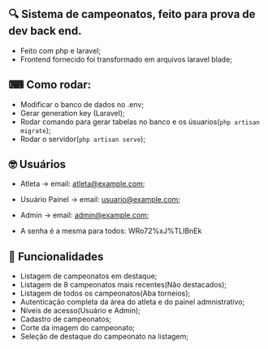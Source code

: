 
## 🔍 Sistema de campeonatos, feito para prova de dev back end.
- Feito com php e laravel;
- Frontend fornecido foi transformado em arquivos laravel blade;

## ⌨ Como rodar:
- Modificar o banco de dados no .env;
- Gerar generation key (Laravel);
- Rodar comando para gerar tabelas no banco e os úsuarios(`php artisan migrate`);
- Rodar o servidor(`php artisan serve`);

## 🤓 Usuários

- Atleta -> email: atleta@example.com;
- Usuário Painel -> email: usuario@example.com;
- Admin -> email: admin@example.com;

- A senha é a mesma para todos: WRo72%xJ%TLIBnEk

## 📑 Funcionalidades
- Listagem de campeonatos em destaque;
- Listagem de 8 campeonatos mais recentes(Não destacados);
- Listagem de todos os campeonatos(Aba torneios);
- Autenticação completa da área do atleta e do painel admnistrativo;
- Níveis de acesso(Usuário e Admin);
- Cadastro de campeonatos;
- Corte da imagem do campeonato;
- Seleção de destaque do campeonato na listagem;
